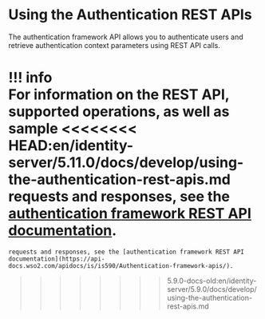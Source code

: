 # Using the Authentication REST APIs

The authentication framework API allows you to authenticate users and
retrieve authentication context parameters using REST API calls.

!!! info     
    For information on the REST API, supported operations, as well as sample
<<<<<<<< HEAD:en/identity-server/5.11.0/docs/develop/using-the-authentication-rest-apis.md
    requests and responses, see the [authentication framework REST API documentation](https://api-docs.wso2.com/apidocs/is/is510/Authentication-framework-apis/).
========
    requests and responses, see the [authentication framework REST API documentation](https://api-docs.wso2.com/apidocs/is/is590/Authentication-framework-apis/).
>>>>>>>> 5.9.0-docs-old:en/identity-server/5.9.0/docs/develop/using-the-authentication-rest-apis.md
    
